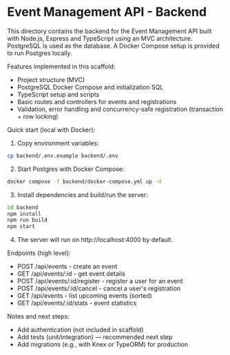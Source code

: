 # Event Management API - Backend

This directory contains the backend for the Event Management API built with Node.js, Express and TypeScript using an MVC architecture. PostgreSQL is used as the database. A Docker Compose setup is provided to run Postgres locally.

Features implemented in this scaffold:
- Project structure (MVC)
- PostgreSQL Docker Compose and initialization SQL
- TypeScript setup and scripts
- Basic routes and controllers for events and registrations
- Validation, error handling and concurrency-safe registration (transaction + row locking)

Quick start (local with Docker):

1. Copy environment variables:

```bash
cp backend/.env.example backend/.env
```

2. Start Postgres with Docker Compose:

```bash
docker compose -f backend/docker-compose.yml up -d
```

3. Install dependencies and build/run the server:

```bash
cd backend
npm install
npm run build
npm start
```

4. The server will run on http://localhost:4000 by default.

Endpoints (high level):
- POST /api/events - create an event
- GET /api/events/:id - get event details
- POST /api/events/:id/register - register a user for an event
- POST /api/events/:id/cancel - cancel a user's registration
- GET /api/events - list upcoming events (sorted)
- GET /api/events/:id/stats - event statistics

Notes and next steps:
- Add authentication (not included in scaffold)
- Add tests (unit/integration) — recommended next step
- Add migrations (e.g., with Knex or TypeORM) for production
